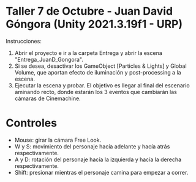 # Taller 7 de Octubre - Juan David Góngora (Unity 2021.3.19f1 - URP)

Instrucciones: 
1. Abrir el proyecto e ir a la carpeta Entrega y abrir la escena "Entrega_JuanD_Gongora".
2. Si se desea, desactivar los GameObject [Particles & Lights] y Global Volume, que aportan efecto de iluminación y post-processing a la escena.
3. Ejecutar la escena y probar. El objetivo es llegar al final del escenario aminando recto, donde estarán los 3 eventos que cambiarán las cámaras de Cinemachine.

# Controles
- Mouse: girar la cámara Free Look.
- W y S: movimiento del personaje hacía adelante y hacía atrás respectivamente.
- A y D: rotación del personaje hacía la izquierda y hacía la derecha respectivamente.
- Shift: presionar mientras el personaje camina para empezar a correr.

